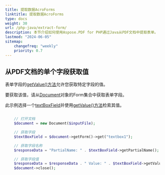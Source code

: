 ```yaml
---
title: 提取数据AcroForms
linktitle: 提取数据AcroForms
type: docs
weight: 30
url: /php-java/extract-form/
description: 本节介绍如何使用Aspose.PDF for PHP通过Java从PDF文档中提取表单。
lastmod: "2024-06-05"
sitemap:
    changefreq: "weekly"
    priority: 0.7
---
```


## 从PDF文档的单个字段获取值

表单字段的[getValue()方法](https://reference.aspose.com/pdf/java/com.aspose.pdf/TextBoxField#getValue--)允许您获取特定字段的值。

要获取该值，请从[Document](https://reference.aspose.com/pdf/java/com.aspose.pdf/Document)对象的Form集合中获取表单字段。

此示例选择一个[textBoxField](https://reference.aspose.com/pdf/java/com.aspose.pdf/TextBoxField)并使用[getValue()方法](https://reference.aspose.com/pdf/java/com.aspose.pdf/TextBoxField#getValue--)检索其值。

```php

    // 打开文档
    $document = new Document($inputFile);

    // 获取字段
    $textBoxField = $document->getForm()->get("textbox1");

    // 获取字段名称
    $responseData = "PartialName: " . $textBoxField->getPartialName();

    // 获取字段值
    $responseData = $responseData . " Value: " . $textBoxField->getValue();
    $document->close();
```